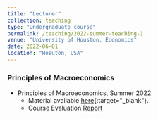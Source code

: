 ```yaml
---
title: "Lecturer"
collection: teaching
type: "Undergraduate course"
permalink: /teaching/2022-summer-teaching-1
venue: "University of Houston, Economics"
date: 2022-06-01
location: "Hosuton, USA"
---
```


### Principles of Macroeconomics
- Principles of Macroeconomics, Summer 2022
    - Material available [here](https://github.com/evaloaeza/Principles-Macro){:target="_blank"}.
    - Course Evaluation <a href="/files/Macro_Course Evaluation Report_Summer2022.pdf">Report</a>
